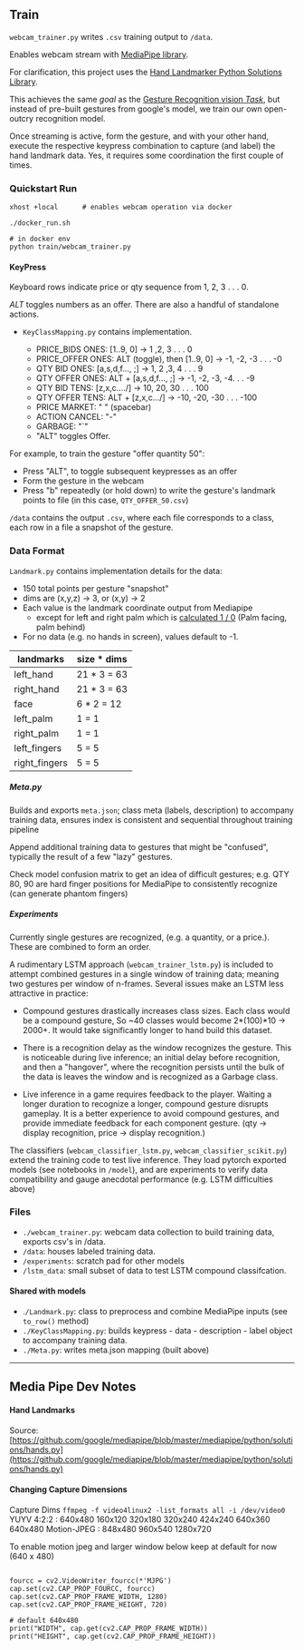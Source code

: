 
## Train

`webcam_trainer.py` writes `.csv` training output to `/data`.

Enables webcam stream with [MediaPipe
library](https://ai.google.dev/edge/mediapipe/solutions/guide).

For clarification, this project uses the [Hand Landmarker Python Solutions
Library](https://github.com/google-ai-edge/mediapipe/tree/master/mediapipe/python/solutions).

This achieves the same _goal_ as the [Gesture Recognition vision
_Task_](https://ai.google.dev/edge/mediapipe/solutions/vision/gesture_recognizer),
but instead of pre-built gestures from google's model, we train our own
open-outcry recognition model.

Once streaming is active, form the gesture, and with your other hand, execute
the respective keypress combination to capture (and label) the hand landmark
data. Yes, it requires some coordination the first couple of times.

### Quickstart Run

```
xhost +local      # enables webcam operation via docker

./docker_run.sh

# in docker env
python train/webcam_trainer.py
```

#### KeyPress

Keyboard rows indicate price or qty sequence from 1, 2, 3 . . . 0.

_ALT_ toggles numbers as an offer. There are also a handful of standalone
actions.

* `KeyClassMapping.py` contains implementation.

  * PRICE_BIDS ONES:  [1..9, 0] -> 1 ,2, 3 . .  . 0
  * PRICE_OFFER ONES: ALT (toggle), then [1..9, 0] -> -1, -2, -3 . . . -0
  * QTY BID ONES:   [a,s,d,f..., ;] -> 1, 2 ,3, 4 . . . 9
  * QTY OFFER ONES: ALT + [a,s,d,f..., ;] -> -1, -2, -3, -4. . . -9
  * QTY BID TENS:   [z,x,c..../] -> 10, 20, 30 . . . 100
  * QTY OFFER TENS: ALT + [z,x,c.../] -> -10, -20, -30 . . . -100
  * PRICE MARKET: " " (spacebar)
  * ACTION CANCEL: "-"
  * GARBAGE: "`"
  * "ALT" toggles Offer.

For example, to train the gesture "offer quantity 50":

  * Press "ALT", to toggle subsequent keypresses as an offer
  * Form the gesture in the webcam
  * Press "b" repeatedly (or hold down) to write the gesture's landmark points
    to file (in this case, `QTY_OFFER_50.csv`)


`/data` contains the output `.csv`, where each file corresponds to a class, each
row in a file a snapshot of the gesture.


### Data Format

`Landmark.py` contains implementation details for the data:

* 150 total points per gesture "snapshot"
* dims are (x,y,z) -> 3, or (x,y) -> 2
* Each value is the landmark coordinate output from Mediapipe
  * except for left and right palm which is [calculated 1 / 0](./Landmark.py)
    (Palm facing, palm behind)
* For no data (e.g. no hands in screen), values default to -1.


| landmarks     | size * dims |
|---------------|-------------|
| left_hand     | 21 * 3 = 63 |
| right_hand    | 21 * 3 = 63 |
| face          | 6 * 2 = 12  |
| left_palm     | 1 =  1      |
| right_palm    | 1 =  1      |
| left_fingers  | 5 = 5       |
| right_fingers | 5 = 5       |


##### Meta.py

Builds and exports `meta.json`; class meta (labels, description) to accompany
training data, ensures index is consistent and sequential throughout training
pipeline

Append additional training data to gestures that might be "confused", typically
the result of a few "lazy" gestures.

Check model confusion matrix to get an idea of difficult gestures; e.g. QTY 80,
90 are hard finger positions for MediaPipe to consistently recognize (can
generate phantom fingers)


##### Experiments

Currently single gestures are recognized, (e.g. a quantity, or a price.). These
are combined to form an order.

A rudimentary LSTM approach (`webcam_trainer_lstm.py`) is included to attempt
combined gestures in a single window of training data; meaning two gestures per
window of n-frames. Several issues make an LSTM less attractive in practice:

* Compound gestures drastically increases class sizes. Each class would be a
  compound gesture, So ~40 classes would become 2*(100)*10 -> 2000+. It would
  take significantly longer to hand build this dataset.

* There is a recognition delay as the window recognizes the gesture. This is
  noticeable during live inference; an initial delay before recognition, and
  then a "hangover", where the recognition persists until the bulk of the data
  is leaves the window and is recognized as a Garbage class.

* Live inference in a game requires feedback to the player. Waiting a longer
  duration to recognize a longer, compound gesture disrupts gameplay. It is a
  better experience to avoid compound gestures, and provide immediate feedback
  for each component gesture. (qty -> display recognition, price -> display
  recognition.)

The classifiers (`webcam_classifier_lstm.py`, `webcam_classifier_scikit.py`)
extend the training code to test live inference. They load pytorch exported
models (see notebooks in `/model`), and are experiments to verify data
compatibility and gauge anecdotal performance (e.g. LSTM difficulties above)

### Files

* `./webcam_trainer.py`: webcam data collection to build training data, exports
  csv's in /data.
* `/data`: houses labeled training data.
* `/experiments`: scratch pad for other models
* `/lstm_data`: small subset of data to test LSTM compound classifcation.


#### Shared with models

* .`/Landmark.py`: class to preprocess and combine MediaPipe inputs (see
  `to_row()` method)
* `./KeyClassMapping.py`: builds keypress - data - description - label object to
  accompany training data.
* `./Meta.py`: writes meta.json mapping (built above)

---

## Media Pipe Dev Notes

#### Hand Landmarks

Source:
[https://github.com/google/mediapipe/blob/master/mediapipe/python/solutions/hands.py](https://github.com/google/mediapipe/blob/master/mediapipe/python/solutions/hands.py)

#### Changing Capture Dimensions

Capture Dims
`ffmpeg -f video4linux2 -list_formats all -i /dev/video0`
YUYV 4:2:2 : 640x480 160x120 320x180 320x240 424x240 640x360 640x480
Motion-JPEG : 848x480 960x540 1280x720

To enable motion jpeg and larger window below keep at default for now (640 x 480)

```

fourcc = cv2.VideoWriter_fourcc(*'MJPG')
cap.set(cv2.CAP_PROP_FOURCC, fourcc)
cap.set(cv2.CAP_PROP_FRAME_WIDTH, 1280)
cap.set(cv2.CAP_PROP_FRAME_HEIGHT, 720)

# default 640x480
print("WIDTH", cap.get(cv2.CAP_PROP_FRAME_WIDTH))
print("HEIGHT", cap.get(cv2.CAP_PROP_FRAME_HEIGHT))

```
